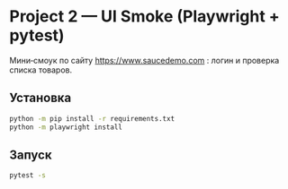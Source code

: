 # Project 2 — UI Smoke (Playwright + pytest)

Мини‑смоук по сайту https://www.saucedemo.com : логин и проверка списка товаров.

## Установка
```bash
python -m pip install -r requirements.txt
python -m playwright install
```

## Запуск
```bash
pytest -s
```
